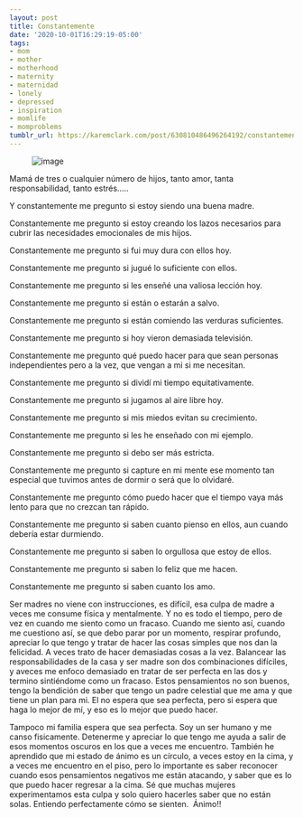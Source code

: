 ```yaml
---
layout: post
title: Constantemente
date: '2020-10-01T16:29:19-05:00'
tags:
- mom
- mother
- motherhood
- maternity
- maternidad
- lonely
- depressed
- inspiration
- momlife
- momproblems
tumblr_url: https://karemclark.com/post/630810486496264192/constantemente
---
```

<figure data-orig-width="2832" data-orig-height="4256" class="tmblr-full"><img src="https://64.media.tumblr.com/940f447fc51c7f40df671976a0af0a60/2587222ce1a5c067-a6/s540x810/eb0e35e45a3df627e61789aaa69ad84eb8ad2a04.jpg" alt="image" data-orig-width="2832" data-orig-height="4256"></figure>

Mamá de tres o cualquier número de hijos, tanto amor, tanta responsabilidad, tanto estrés…..&nbsp;

Y constantemente me pregunto si estoy siendo una buena madre.&nbsp;

Constantemente me pregunto si estoy creando los lazos necesarios para cubrir las necesidades emocionales de mis hijos.&nbsp;

Constantemente me pregunto si fui muy dura con ellos hoy.&nbsp;

Constantemente me pregunto si jugué lo suficiente con ellos.&nbsp;

Constantemente me pregunto si les enseñé una valiosa lección hoy.&nbsp;

Constantemente me pregunto si están o estarán a salvo.&nbsp;

Constantemente me pregunto si están comiendo las verduras suficientes.&nbsp;

Constantemente me pregunto si hoy vieron demasiada televisión.&nbsp;

Constantemente me pregunto qué puedo hacer para que sean personas independientes pero a la vez, que vengan a mi si me necesitan.&nbsp;

Constantemente me pregunto si dividí mi tiempo equitativamente.&nbsp;

Constantemente me pregunto si jugamos al aire libre hoy.&nbsp;

Constantemente me pregunto si mis miedos evitan su crecimiento.&nbsp;

Constantemente me pregunto si les he enseñado con mi ejemplo.&nbsp;

Constantemente me pregunto si debo ser más estricta.&nbsp;

Constantemente me pregunto si capture en mi mente ese momento tan especial que tuvimos antes de dormir o será que lo olvidaré.&nbsp;

Constantemente me pregunto cómo puedo hacer que el tiempo vaya más lento para que no crezcan tan rápido.

Constantemente me pregunto si saben cuanto pienso en ellos, aun cuando debería estar durmiendo.&nbsp;

Constantemente me pregunto si saben lo orgullosa que estoy de ellos.&nbsp;

Constantemente me pregunto si saben lo feliz que me hacen.&nbsp;

Constantemente me pregunto si saben cuanto los amo.&nbsp;

Ser madres no viene con instrucciones, es difícil, esa culpa de madre a veces me consume física y mentalmente. Y no es todo el tiempo, pero de vez en cuando me siento como un fracaso. Cuando me siento así, cuando me cuestiono así, se que debo parar por un momento, respirar profundo, apreciar lo que tengo y tratar de hacer las cosas simples que nos dan la felicidad. A veces trato de hacer demasiadas cosas a la vez. Balancear las responsabilidades de la casa y ser madre son dos combinaciones difíciles, y aveces me enfoco demasiado en tratar de ser perfecta en las dos y termino sintiéndome como un fracaso. Estos pensamientos no son buenos, tengo la bendición de saber que tengo un padre celestial que me ama y que tiene un plan para mi. El no espera que sea perfecta, pero si espera que haga lo mejor de mí, y eso es lo mejor que puedo hacer.&nbsp;

Tampoco mi familia espera que sea perfecta. Soy un ser humano y me canso fisicamente. Detenerme y apreciar lo que tengo me ayuda a salir de esos momentos oscuros en los que a veces me encuentro. También he aprendido que mi estado de ánimo es un círculo, a veces estoy en la cima, y a veces me encuentro en el piso, pero lo importante es saber reconocer cuando esos pensamientos negativos me están atacando, y saber que es lo que puedo hacer regresar a la cima. Sé que muchas mujeres experimentamos esta culpa y solo quiero hacerles saber que no están solas. Entiendo perfectamente cómo se sienten.&nbsp; Ánimo!!


